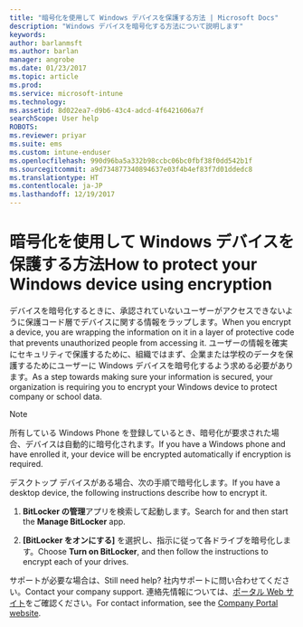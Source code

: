 ```yaml
---
title: "暗号化を使用して Windows デバイスを保護する方法 | Microsoft Docs"
description: "Windows デバイスを暗号化する方法について説明します"
keywords: 
author: barlanmsft
ms.author: barlan
manager: angrobe
ms.date: 01/23/2017
ms.topic: article
ms.prod: 
ms.service: microsoft-intune
ms.technology: 
ms.assetid: 8d022ea7-d9b6-43c4-adcd-4f6421606a7f
searchScope: User help
ROBOTS: 
ms.reviewer: priyar
ms.suite: ems
ms.custom: intune-enduser
ms.openlocfilehash: 990d96ba5a332b98ccbc06bc0fbf38f0dd542b1f
ms.sourcegitcommit: a9d734877340894637e03f4b4ef83f7d01ddedc8
ms.translationtype: HT
ms.contentlocale: ja-JP
ms.lasthandoff: 12/19/2017
---
```

# <a name="how-to-protect-your-windows-device-using-encryption"></a><span data-ttu-id="8e0db-103">暗号化を使用して Windows デバイスを保護する方法</span><span class="sxs-lookup"><span data-stu-id="8e0db-103">How to protect your Windows device using encryption</span></span>

<span data-ttu-id="8e0db-104">デバイスを暗号化するときに、承認されていないユーザーがアクセスできないように保護コード層でデバイスに関する情報をラップします。</span><span class="sxs-lookup"><span data-stu-id="8e0db-104">When you encrypt a device, you are wrapping the information on it in a layer of protective code that prevents unauthorized people from accessing it.</span></span> <span data-ttu-id="8e0db-105">ユーザーの情報を確実にセキュリティで保護するために、組織ではまず、企業または学校のデータを保護するためにユーザーに Windows デバイスを暗号化するよう求める必要があります。</span><span class="sxs-lookup"><span data-stu-id="8e0db-105">As a step towards making sure your information is secured, your organization is requiring you to encrypt your Windows device to protect company or school data.</span></span>

> [!Note]
> <span data-ttu-id="8e0db-106">所有している Windows Phone を登録しているとき、暗号化が要求された場合、デバイスは自動的に暗号化されます。</span><span class="sxs-lookup"><span data-stu-id="8e0db-106">If you have a Windows phone and have enrolled it, your device will be encrypted automatically if encryption is required.</span></span>

<span data-ttu-id="8e0db-107">デスクトップ デバイスがある場合、次の手順で暗号化します。</span><span class="sxs-lookup"><span data-stu-id="8e0db-107">If you have a desktop device, the following instructions describe how to encrypt it.</span></span>

1.  <span data-ttu-id="8e0db-108">**BitLocker の管理**アプリを検索して起動します。</span><span class="sxs-lookup"><span data-stu-id="8e0db-108">Search for and then start the **Manage BitLocker** app.</span></span>

2.  <span data-ttu-id="8e0db-109">**[BitLocker をオンにする]** を選択し、指示に従って各ドライブを暗号化します。</span><span class="sxs-lookup"><span data-stu-id="8e0db-109">Choose **Turn on BitLocker**, and then follow the instructions to encrypt each of your drives.</span></span>

<span data-ttu-id="8e0db-110">サポートが必要な場合は、</span><span class="sxs-lookup"><span data-stu-id="8e0db-110">Still need help?</span></span> <span data-ttu-id="8e0db-111">社内サポートに問い合わせてください。</span><span class="sxs-lookup"><span data-stu-id="8e0db-111">Contact your company support.</span></span> <span data-ttu-id="8e0db-112">連絡先情報については、[ポータル Web サイト](https://portal.manage.microsoft.com#HelpDeskDialog)をご確認ください。</span><span class="sxs-lookup"><span data-stu-id="8e0db-112">For contact information, see the [Company Portal website](https://portal.manage.microsoft.com#HelpDeskDialog).</span></span>
